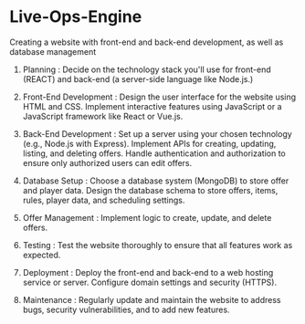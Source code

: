 # Live-Ops-Engine
    
Creating a website with front-end and back-end development, as well as database management

1. Planning :
    Decide on the technology stack you'll use for front-end (REACT) and back-end (a server-side language like Node.js.)

2. Front-End Development :
    Design the user interface for the website using HTML and CSS.
    Implement interactive features using JavaScript or a JavaScript framework like React or Vue.js.

3. Back-End Development :
    Set up a server using your chosen technology (e.g., Node.js with Express).
    Implement APIs for creating, updating, listing, and deleting offers.
    Handle authentication and authorization to ensure only authorized users can edit offers.

4. Database Setup :
    Choose a database system (MongoDB) to store offer and player data.
    Design the database schema to store offers, items, rules, player data, and scheduling settings.

5. Offer Management :
    Implement logic to create, update, and delete offers.

6. Testing :
    Test the website thoroughly to ensure that all features work as expected.

7. Deployment :
    Deploy the front-end and back-end to a web hosting service or server.
    Configure domain settings and security (HTTPS).

8. Maintenance :
    Regularly update and maintain the website to address bugs, security vulnerabilities, and to add new features.
